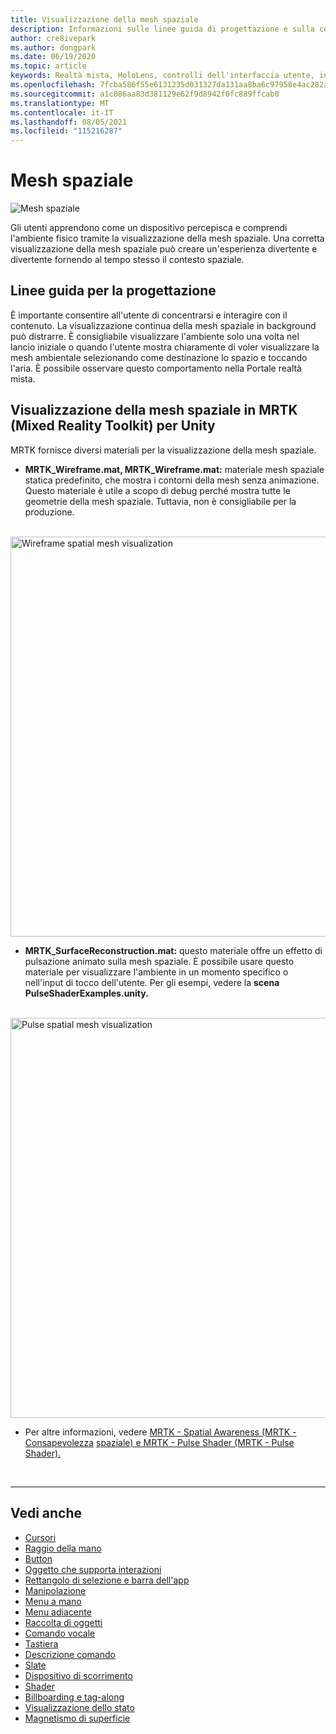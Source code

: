 ```yaml
---
title: Visualizzazione della mesh spaziale
description: Informazioni sulle linee guida di progettazione e sulla comprensione dell'ambiente fisico con la visualizzazione della mesh spaziale in MRTK.
author: cre8ivepark
ms.author: dongpark
ms.date: 06/19/2020
ms.topic: article
keywords: Realtà mista, HoloLens, controlli dell'interfaccia utente, interazione, interfaccia utente, esperienza utente, progettazione dell'esperienza utente, interfaccia utente spaziale, interazione spaziale, interfaccia utente 3D, esperienza utente 3D, visore VR di realtà mista, visore VR di realtà mista windows, visore VR di realtà virtuale, HoloLens, MRTK, realtà mista Toolkit
ms.openlocfilehash: 7fcba586f55e6131235d031327da131aa8ba6c97958e4ac282a8f8d048d37992
ms.sourcegitcommit: a1c086aa83d381129e62f9d8942f0fc889ffcab0
ms.translationtype: MT
ms.contentlocale: it-IT
ms.lasthandoff: 08/05/2021
ms.locfileid: "115216287"
---
```

# <a name="spatial-mesh"></a>Mesh spaziale

![Mesh spaziale](images/MRTK_PulseShader_SpatialMesh.gif)

Gli utenti apprendono come un dispositivo percepisca e comprendi l'ambiente fisico tramite la visualizzazione della mesh spaziale. Una corretta visualizzazione della mesh spaziale può creare un'esperienza divertente e divertente fornendo al tempo stesso il contesto spaziale.  

## <a name="design-guideline"></a>Linee guida per la progettazione

È importante consentire all'utente di concentrarsi e interagire con il contenuto. La visualizzazione continua della mesh spaziale in background può distrarre. È consigliabile visualizzare l'ambiente solo una volta nel lancio iniziale o quando l'utente mostra chiaramente di voler visualizzare la mesh ambientale selezionando come destinazione lo spazio e toccando l'aria. È possibile osservare questo comportamento nella Portale realtà mista.
<br>

## <a name="spatial-mesh-visualization-in-mrtk-mixed-reality-toolkit-for-unity"></a>Visualizzazione della mesh spaziale in MRTK (Mixed Reality Toolkit) per Unity

MRTK fornisce diversi materiali per la visualizzazione della mesh spaziale.

- **MRTK_Wireframe.mat, MRTK_Wireframe.mat:** materiale mesh spaziale statica predefinito, che mostra i contorni della mesh senza animazione. Questo materiale è utile a scopo di debug perché mostra tutte le geometrie della mesh spaziale. Tuttavia, non è consigliabile per la produzione.
<br>
<img src="images/SurfaceReconstruction.jpg" alt="Wireframe spatial mesh visualization" width="640px">

- **MRTK_SurfaceReconstruction.mat:** questo materiale offre un effetto di pulsazione animato sulla mesh spaziale. È possibile usare questo materiale per visualizzare l'ambiente in un momento specifico o nell'input di tocco dell'utente. Per gli esempi, vedere la **scena PulseShaderExamples.unity.**
<br>
<img src="images/MRTK_SRMesh_Pulse.jpg" alt="Pulse spatial mesh visualization" width="640px">

* Per altre informazioni, vedere [MRTK - Spatial Awareness (MRTK - Consapevolezza](/windows/mixed-reality/mrtk-unity/features/spatial-awareness/spatial-awareness-getting-started) [spaziale) e MRTK - Pulse Shader (MRTK - Pulse Shader).](/windows/mixed-reality/mrtk-unity/features/experimental/pulse-shader)

<br>

---

## <a name="see-also"></a>Vedi anche

* [Cursori](cursors.md)
* [Raggio della mano](point-and-commit.md)
* [Button](button.md)
* [Oggetto che supporta interazioni](interactable-object.md)
* [Rettangolo di selezione e barra dell'app](app-bar-and-bounding-box.md)
* [Manipolazione](direct-manipulation.md)
* [Menu a mano](hand-menu.md)
* [Menu adiacente](near-menu.md)
* [Raccolta di oggetti](object-collection.md)
* [Comando vocale](voice-input.md)
* [Tastiera](keyboard.md)
* [Descrizione comando](tooltip.md)
* [Slate](slate.md)
* [Dispositivo di scorrimento](slider.md)
* [Shader](shader.md)
* [Billboarding e tag-along](billboarding-and-tag-along.md)
* [Visualizzazione dello stato](progress.md)
* [Magnetismo di superficie](surface-magnetism.md)